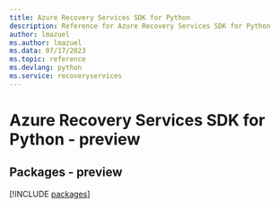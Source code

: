 ```yaml
---
title: Azure Recovery Services SDK for Python
description: Reference for Azure Recovery Services SDK for Python
author: lmazuel
ms.author: lmazuel
ms.data: 07/17/2023
ms.topic: reference
ms.devlang: python
ms.service: recoveryservices
---
```

# Azure Recovery Services SDK for Python - preview
## Packages - preview
[!INCLUDE [packages](recovery-services-index.md)]
